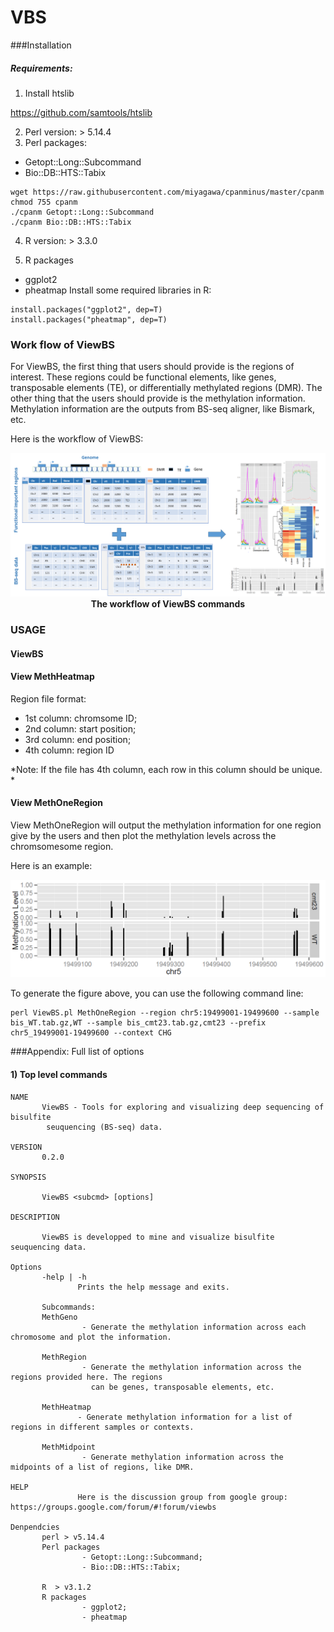 # VBS

###Installation

##### Requirements:
1. Install htslib

https://github.com/samtools/htslib

2. Perl version: > 5.14.4 
3. Perl packages:
* Getopt::Long::Subcommand
* Bio::DB::HTS::Tabix
```
wget https://raw.githubusercontent.com/miyagawa/cpanminus/master/cpanm
chmod 755 cpanm
./cpanm Getopt::Long::Subcommand
./cpanm Bio::DB::HTS::Tabix
```
4. R version: > 3.3.0

5. R packages
* ggplot2
* pheatmap
Install some required libraries in R:
```
install.packages("ggplot2", dep=T)
install.packages("pheatmap", dep=T)
```

### Work flow of ViewBS

For ViewBS, the first thing that users should provide is the regions of interest. These regions could be functional elements, like genes, transposable elements (TE), or differentially methylated regions (DMR). The other thing that the users should provide is the methylation information. Methylation information are the outputs from BS-seq aligner, like Bismark, etc.

Here is the workflow of ViewBS:

<p align="center">
  <img src="./image/ViewBS_workflow.png">
  <b>The workflow of ViewBS commands</b><br>
</p>

### USAGE
#### ViewBS 

#### View MethHeatmap

Region file format:
* 1st column: chromsome ID;
* 2nd column: start position;
* 3rd column: end position;
* 4th column: region ID

*Note: If the file has 4th column, each row in this column should be unique. * 



#### View MethOneRegion

View MethOneRegion will output the methylation information for one region give by the users and then plot the methylation levels across the chromsomesome region. 

Here is an example:

![image/MethOneRegion_example2.png](./image/MethOneRegion_example2.png)

To generate the figure above, you can use the following command line:
```
perl ViewBS.pl MethOneRegion --region chr5:19499001-19499600 --sample bis_WT.tab.gz,WT --sample bis_cmt23.tab.gz,cmt23 --prefix chr5_19499001-19499600 --context CHG
```

###Appendix: Full list of options

#### 1) Top level commands

```
NAME
       ViewBS - Tools for exploring and visualizing deep sequencing of  bisulfite
        seuquencing (BS-seq) data.

VERSION
       0.2.0

SYNOPSIS

       ViewBS <subcmd> [options]

DESCRIPTION

       ViewBS is developped to mine and visualize bisulfite seuquencing data.

Options
       -help | -h
               Prints the help message and exits.

       Subcommands:
       MethGeno
                - Generate the methylation information across each chromosome and plot the information.

       MethRegion
                - Generate the methylation information across the regions provided here. The regions
                  can be genes, transposable elements, etc.

       MethHeatmap
               - Generate methylation information for a list of regions in different samples or contexts.

       MethMidpoint
                - Generate methylation information across the midpoints of a list of regions, like DMR.

HELP
               Here is the discussion group from google group: https://groups.google.com/forum/#!forum/viewbs

Denpendcies
       perl > v5.14.4
       Perl packages
                - Getopt::Long::Subcommand;
                - Bio::DB::HTS::Tabix;

       R  > v3.1.2
       R packages
                - ggplot2;
                - pheatmap

```

####

